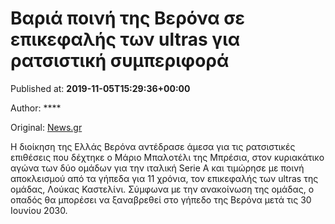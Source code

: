 
# Βαριά ποινή της Bερόνα σε επικεφαλής των ultras για ρατσιστική συμπεριφορά

Published at: **2019-11-05T15:29:36+00:00**

Author: ****

Original: [News.gr](https://www.news.gr/athlhtika/article/2020958/varia-pini-tis-berona-se-epikefalis-ton-ultras-gia-ratsistiki-simperifora.html)

Η διοίκηση της Ελλάς Βερόνα αντέδρασε άμεσα για τις ρατσιστικές επιθέσεις που δέχτηκε ο Μάριο Μπαλοτέλι της Μπρέσια, στον κυριακάτικο αγώνα των δύο ομάδων για την ιταλική Serie A και τιμώρησε με ποινή αποκλεισμού από τα γήπεδα για 11 χρόνια, τον επικεφαλής των ultras της ομάδας, Λούκας Καστελίνι.
Σύμφωνα με την ανακοίνωση της ομάδας, ο οπαδός θα μπορέσει να ξαναβρεθεί στο γήπεδο της Βερόνα μετά τις 30 Ιουνίου 2030.
